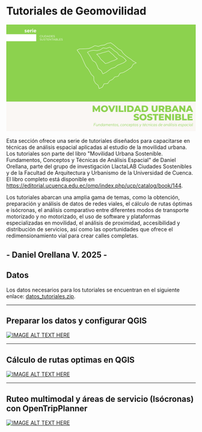 # Tutoriales de Geomovilidad


<img src="https://raw.githubusercontent.com/temporalista/spatialmobility/refs/heads/main/assets/portada%202.png" width="800">


Esta sección ofrece una serie de tutoriales diseñados para capacitarse en técnicas de análisis espacial aplicadas al estudio de la movilidad urbana. Los tutoriales son parte del libro "Movilidad Urbana Sostenible. Fundamentos, Conceptos y Técnicas de Análisis Espacial" de Daniel Orellana, parte del grupo de investigación LlactaLAB Ciudades Sostenibles y de la Facultad de Arquitectura y Urbanismo de la Universidad de Cuenca. El libro completo está disponible en https://editorial.ucuenca.edu.ec/omp/index.php/ucp/catalog/book/144.

Los tutoriales abarcan una amplia gama de temas, como la obtención, preparación y análisis de datos de redes viales, el cálculo de rutas óptimas e isócronas, el análisis comparativo entre diferentes modos de transporte motorizado y no motorizado, el uso de software y plataformas especializadas en movilidad, el análisis de proximidad, accesibilidad y distribución de servicios, así como las oportunidades que ofrece el redimensionamiento vial para crear calles completas.

 \- Daniel Orellana V. 2025 \-
---------------
## Datos
Los datos necesarios para los tutoriales se encuentran en el siguiente enlace: [datos_tutoriales.zip](https://github.com/temporalista/tutoriales_geomovilidad/raw/main/datos_tutoriales.zip).

---------------

## Preparar los datos y configurar QGIS
[![IMAGE ALT TEXT HERE](https://img.youtube.com/vi/5RMW9220cLg/0.jpg)](https://www.youtube.com/watch?v=5RMW9220cLg)

---------------

## Cálculo de rutas optimas en QGIS
[![IMAGE ALT TEXT HERE](https://img.youtube.com/vi/vvgb4xcN6W0/0.jpg)](https://www.youtube.com/watch?v=vvgb4xcN6W0)

---------------

## Ruteo multimodal y áreas de servicio (Isócronas) con OpenTripPlanner
[![IMAGE ALT TEXT HERE](https://img.youtube.com/vi/Vcqv99KJ7Rg/0.jpg)](https://www.youtube.com/watch?v=Vcqv99KJ7Rg)


